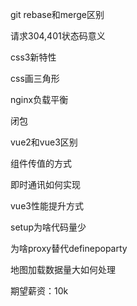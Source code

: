 git rebase和merge区别

请求304,401状态码意义

css3新特性

css画三角形

nginx负载平衡

闭包

vue2和vue3区别

组件传值的方式

即时通讯如何实现

vue3性能提升方式

setup为啥代码量少

为啥proxy替代definepoparty

地图加载数据量大如何处理

期望薪资：10k
